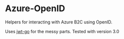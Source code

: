 # Azure-OpenID

Helpers for interacting with Azure B2C using OpenID.

Uses [jwt-go](https://github.com/dgrijalva/jwt-go) for the messy parts. Tested with version 3.0
